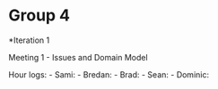 # Group 4

*Iteration 1

  Meeting 1 - Issues and Domain Model
  
  Hour logs:
    - Sami:
    - Bredan:
    - Brad:
    - Sean:
    - Dominic:
